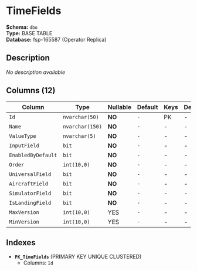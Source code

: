 # TimeFields

**Schema:** `dbo`  
**Type:** BASE TABLE  
**Database:** fsp-165587 (Operator Replica)

## Description

*No description available*

## Columns (12)

| Column | Type | Nullable | Default | Keys | Description |
|--------|------|----------|---------|------|-------------|
| `Id` | `nvarchar(50)` | **NO** | `-` | PK | - |
| `Name` | `nvarchar(150)` | **NO** | `-` | - | - |
| `ValueType` | `nvarchar(5)` | **NO** | `-` | - | - |
| `InputField` | `bit` | **NO** | `-` | - | - |
| `EnabledByDefault` | `bit` | **NO** | `-` | - | - |
| `Order` | `int(10,0)` | **NO** | `-` | - | - |
| `UniversalField` | `bit` | **NO** | `-` | - | - |
| `AircraftField` | `bit` | **NO** | `-` | - | - |
| `SimulatorField` | `bit` | **NO** | `-` | - | - |
| `IsLandingField` | `bit` | **NO** | `-` | - | - |
| `MaxVersion` | `int(10,0)` | YES | `-` | - | - |
| `MinVersion` | `int(10,0)` | YES | `-` | - | - |

## Indexes

- **`PK_TimeFields`** (PRIMARY KEY UNIQUE CLUSTERED)
  - Columns: `Id`
